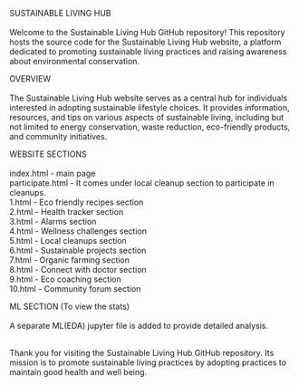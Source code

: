 SUSTAINABLE LIVING HUB<br />
<br />
Welcome to the Sustainable Living Hub GitHub repository! This repository hosts the source code for the Sustainable Living Hub website, a platform dedicated to promoting sustainable living practices and raising awareness about environmental conservation.

OVERVIEW<br />
<br />
The Sustainable Living Hub website serves as a central hub for individuals interested in adopting sustainable lifestyle choices. It provides information, resources, and tips on various aspects of sustainable living, including but not limited to energy conservation, waste reduction, eco-friendly products, and community initiatives.<br />

WEBSITE SECTIONS<br />
<br />
index.html - main page<br />
participate.html - It comes under local cleanup section to participate in cleanups.<br />
1.html - Eco friendly recipes section<br />
2.html - Health tracker section<br />
3.html - Alarms section<br />
4.html - Wellness challenges section<br />
5.html - Local cleanups section<br />
6.html - Sustainable projects section<br />
7.html - Organic farming section<br />
8.html - Connect with doctor section<br />
9.html - Eco coaching section<br />
10.html - Community forum section<br />

ML SECTION (To view the stats)<br />
<br />
A separate ML(EDA) jupyter file is added to provide detailed analysis.<br />
<br />

Thank you for visiting the Sustainable Living Hub GitHub repository. Its mission is to promote sustainable living practices by adopting practices to maintain good health and well being.
